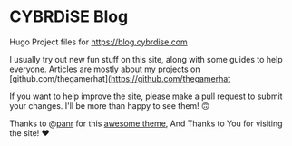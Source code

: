 # CYBRDiSE Blog

Hugo Project files for https://blog.cybrdise.com

I usually try out new fun stuff on this site, along with some guides to help everyone.
Articles are mostly about my projects on [github.com/thegamerhat](https://github.com/thegamerhat

If you want to help improve the site, please make a pull request to submit your changes. I'll be more than happy to see them! 🙃

Thanks to @[panr](https://twitter.com/panr) for this [awesome theme](https://github.com/panr/hugo-theme-terminal), And Thanks to You for visiting the site! ❤
